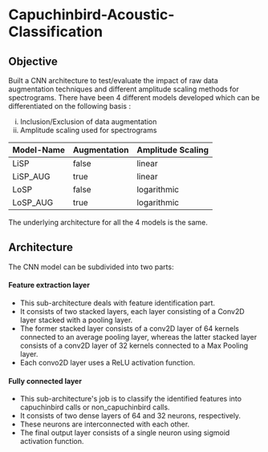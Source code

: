 # Capuchinbird-Acoustic-Classification
## Objective 
Built a CNN architecture to test/evaluate the impact of raw data augmentation techniques and different amplitude scaling methods for spectrograms. There have been 4 different models developed which can be differentiated on the following basis : <ol type = 'i'>
<li>  Inclusion/Exclusion of data augmentation </li>
<li>  Amplitude scaling used for spectrograms </li>
</ol>

Model-Name | Augmentation | Amplitude Scaling | 
| --- | --- | --- |
| LiSP | false | linear |
| LiSP_AUG | true | linear |
| LoSP | false | logarithmic |
| LoSP_AUG | true | logarithmic |

The underlying architecture for all the 4 models is the same.

## Architecture
The CNN model can be subdivided into two parts: 
#### Feature extraction layer
- This sub-architecture deals with feature identification part.
- It consists of two stacked layers, each layer consisting of a Conv2D layer stacked with a pooling layer.
- The former stacked layer consists of a conv2D layer of 64 kernels connected to an average pooling layer, whereas the latter stacked layer consists of a conv2D layer of 32 kernels connected to a Max Pooling layer.
- Each convo2D layer uses a ReLU activation function.

#### Fully connected layer
- This sub-architecture's job is to classify the identified features into capuchinbird calls or non_capuchinbird calls.
- It consists of two dense layers of 64 and 32 neurons, respectively.
- These neurons are interconnected with each other.
- The final output layer consists of a single neuron using sigmoid activation function.
